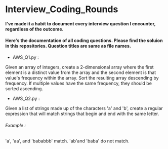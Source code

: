 # Interview_Coding_Rounds

#### I've made it a habit to document every interview question I encounter, regardless of the outcome. 
#### Here's the documentation of all coding questions. Please find the soluion in this repositories. Question titles are same as file names.

- AWS_Q1.py :

Given an array of integers, create a 2-dimensional array where the first element is a distinct value from the array and the second element is that value's frequency within the array. Sort the resulting array descending by frequency. If multiple values have the same frequency, they should be sorted ascending.

- AWS_Q2.py :

Given a list of strings made up of the characters 'a' and 'b', 
create a regular expression that will
match strings that begin and end with the same
letter.

###### Example : 
'a', 'aa', and 'bababbb' match.
'ab'and 'baba' do not match.

